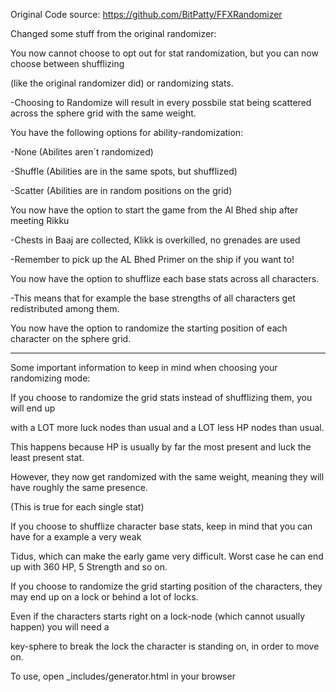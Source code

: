 Original Code source: https://github.com/BitPatty/FFXRandomizer

Changed some stuff from the original randomizer:

You now cannot choose to opt out for stat randomization, but you can now choose between shufflizing 

(like the original randomizer did) or randomizing stats.

  -Choosing to Randomize will result in every possbile stat being scattered across the sphere grid with the same weight.

You have the following options for ability-randomization:

  -None (Abilites aren´t randomized)

  -Shuffle (Abilities are in the same spots, but shufflized)

  -Scatter (Abilities are in random positions on the grid)

You now have the option to start the game from the Al Bhed ship after meeting Rikku

  -Chests in Baaj are collected, Klikk is overkilled, no grenades are used

  -Remember to pick up the AL Bhed Primer on the ship if you want to!

You now have the option to shufflize each base stats across all characters.

  -This means that for example the base strengths of all characters get redistributed among them.

You now have the option to randomize the starting position of each character on the sphere grid.

-----------------------------------------------------------------------

Some important information to keep in mind when choosing your randomizing mode:

If you choose to randomize the grid stats instead of shufflizing them, you will end up

with a LOT more luck nodes than usual and a LOT less HP nodes than usual.

This happens because HP is usually by far the most present and luck the least present stat.

However, they now get randomized with the same weight, meaning they will have roughly the same presence.

(This is true for each single stat)

If you choose to shufflize character base stats, keep in mind that you can have for a example a very weak

Tidus, which can make the early game very difficult. Worst case he can end up with 360 HP, 5 Strength and so on.

If you choose to randomize the grid starting position of the characters, they may end up on a lock or behind a lot of locks.

Even if the characters starts right on a lock-node (which cannot usually happen) you will need a 

key-sphere to break the lock the character is standing on, in order to move on.

To use, open _includes/generator.html in your browser  

